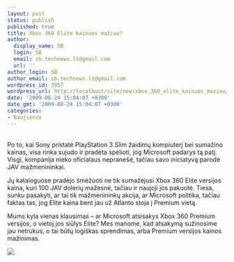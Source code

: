 ```yaml
---
layout: post
status: publish
published: true
title: Xbox 360 Elite kainuos mažiau?
author:
  display_name: SB
  login: SB
  email: sb.technews.lt@gmail.com
  url: ''
author_login: SB
author_email: sb.technews.lt@gmail.com
wordpress_id: 3957
wordpress_url: http://localhost/site/new/xbox_360_elite_kainuos_maziau/
date: '2009-08-24 15:04:07 +0300'
date_gmt: '2009-08-24 15:04:07 +0300'
categories:
- Naujienos
---
```

<p>
<br />Po to, kai Sony pristatė PlayStation 3 Slim žaidimų kompiuterį bei sumažino kainas, visa rinka sujudo ir pradėta spėlioti, jog Microsoft padarys tą patį. Visgi, kompanija nieko oficialaus nepranešė, tačiau savo iniciatyvą parodė JAV mažmenininkai.</p>
<p>Jų kataloguose pradėjo šmėžuoti ne tik sumažėjusi Xbox 360 Elite versijos kaina, kuri 100 JAV dolerių mažesnė, tačiau ir naujoji jos pakuotė. Tiesa, sunku pasakyti, ar tai tik mažmenininkų akcija, ar Microsoft politika, tačiau faktas tas, jog Elite kaina bent jau už Atlanto stoja į Premium vietą.</p>
<p>Mums kyla vienas klausimas – ar Microsoft atsisakys Xbox 360 Premium versijos, o vietoj jos siūlys Elite? Mes manome, kad atsakymą sužinosime jau netrukus, o tai būtų logiškas sprendimas, arba Premium versijos kainos mažinimas.</p>
<p><img src="http://www.part.lt/img/b8a34ca0e9e24cddc687056aa250906049.jpg" /></p>
